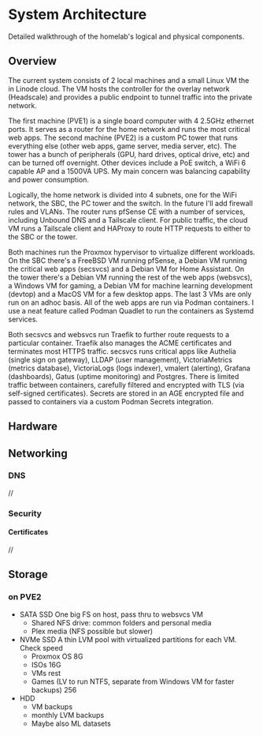 # System Architecture
Detailed walkthrough of the homelab's logical and physical components.

## Overview

The current system consists of 2 local machines and a small Linux VM the in Linode cloud. The VM hosts the controller for the overlay network (Headscale) and provides a public endpoint to tunnel traffic into the private network.

The first machine (PVE1) is a single board computer with 4 2.5GHz ethernet ports. It serves as a router for the home network and runs the most critical web apps. The second machine (PVE2) is a custom PC tower that runs everything else (other web apps, game server, media server, etc). The tower has a bunch of peripherals (GPU, hard drives, optical drive, etc) and can be turned off overnight. Other devices include a PoE switch, a WiFi 6 capable AP and a 1500VA UPS. My main concern was balancing capability and power consumption.

Logically, the home network is divided into 4 subnets, one for the WiFi network, the SBC, the PC tower and the switch. In the future I'll add firewall rules and VLANs. The router runs pfSense CE with a number of services, including Unbound DNS and a Tailscale client. For public traffic, the cloud VM runs a Tailscale client and HAProxy to route HTTP requests to either to the SBC or the tower.

Both machines run the Proxmox hypervisor to virtualize different workloads. On the SBC there's a FreeBSD VM running pfSense, a Debian VM running the critical web apps (secsvcs) and a Debian VM for Home Assistant. On the tower there's a Debian VM running the rest of the web apps (websvcs), a Windows VM for gaming, a Debian VM for machine learning development (devtop) and a MacOS VM for a few desktop apps. The last 3 VMs are only run on an adhoc basis. All of the web apps are run via Podman containers. I use a neat feature called Podman Quadlet to run the containers as Systemd services.

Both secsvcs and websvcs run Traefik to further route requests to a particular container. Traefik also manages the ACME certificates and terminates most HTTPS traffic. secsvcs runs critical apps like Authelia (single sign on gateway), LLDAP (user management), VictoriaMetrics (metrics database), VictoriaLogs (logs indexer), vmalert (alerting), Grafana (dashboards), Gatus (uptime monitoring) and Postgres. There is limited traffic between containers, carefully filtered and encrypted with TLS (via self-signed certificates). Secrets are stored in an AGE encrypted file and passed to containers via a custom Podman Secrets integration.

## Hardware

## Networking

### DNS

//

### Security

#### Certificates

//

## Storage

### on PVE2

- SATA SSD
  One big FS on host, pass thru to websvcs VM
  - Shared NFS drive: common folders and personal media
  - Plex media (NFS possible but slower)
- NVMe SSD
  A thin LVM pool with virtualized partitions for each VM. Check speed
  - Proxmox OS 8G
  - ISOs 16G
  - VMs rest
  - Games (LV to run NTFS, separate from Windows VM for faster backups) 256
- HDD
  - VM backups
  - monthly LVM backups
  - Maybe also ML datasets
